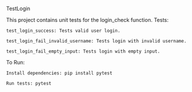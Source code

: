 

TestLogin

This project contains unit tests for the login_check function.
Tests:

    test_login_success: Tests valid user login.

    test_login_fail_invalid_username: Tests login with invalid username.

    test_login_fail_empty_input: Tests login with empty input.


To Run:

    Install dependencies: pip install pytest

    Run tests: pytest

